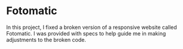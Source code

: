 # Fotomatic

In this project, I fixed a broken version of a responsive website called Fotomatic. I was provided with specs to help guide me in making adjustments to the broken code.